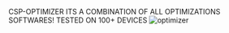 CSP-OPTIMIZER ITS A COMBINATION OF ALL OPTIMIZATIONS SOFTWARES!
TESTED ON 100+ DEVICES
![optimizer](https://github.com/CASPERzew/CSP-OPTIMIZER-v1.0.0-/assets/69422046/5fb5e5dd-5ea3-44ec-9a75-ec2752de0e95)
